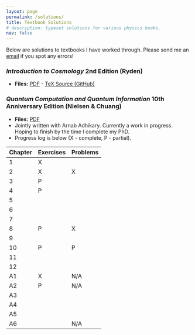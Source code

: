```yaml
---
layout: page
permalink: /solutions/
title: Textbook Solutions
# description: typeset solutions for various physics books.
nav: false
---
```

Below are solutions to textbooks I have worked through. Please send me an [email](mailto:ryoweil6@student.ubc.ca) if you spot any errors!

### *Introduction to Cosmology* 2nd Edition (Ryden)
- **Files:** [PDF](/assets/pdf/projects/solutions/ryden-solutions.pdf) - [TeX Source (GitHub)](https://github.com/RioWeil/Ryden-solutions)

### *Quantum Computation and Quantum Information* 10th Anniversary Edition (Nielsen & Chuang)
- **Files:** [PDF](/assets/pdf/projects/solutions/nc-solutions.pdf)
- Jointly written with Arnab Adhikary. Currently a work in progress. Hoping to finish by the time I complete my PhD.
- Progress log is below (X - complete, P - partial).

| Chapter | Exercises | Problems |
| ------- | --------- | -------- |
| 1       | X         |          |
| 2       | X         | X        |
| 3       | P         |          |
| 4       | P         |          |
| 5       |           |          |
| 6       |           |          |
| 7       |           |          |
| 8       | P         | X        |
| 9       |           |          |
| 10      | P         | P        |
| 11      |           |          |
| 12      |           |          |
| A1      | X         | N/A      |
| A2      | P         | N/A      |
| A3      |           |          |
| A4      |           |          |
| A5      |           |          |
| A6      |           | N/A      |